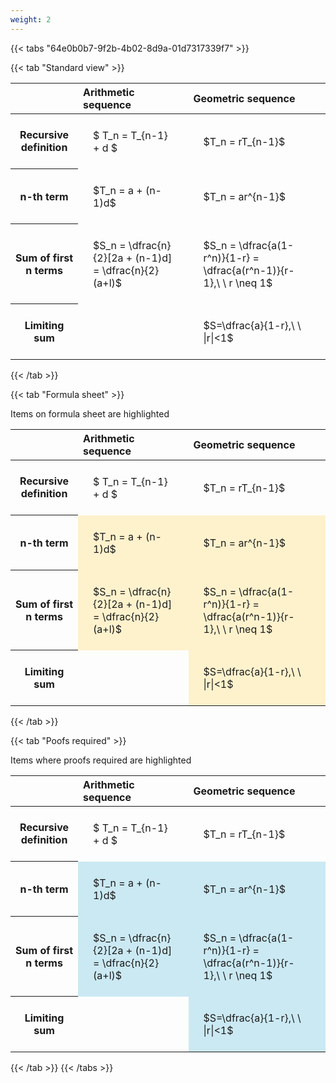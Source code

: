 ```yaml
---
weight: 2
---
```


{{< tabs "64e0b0b7-9f2b-4b02-8d9a-01d7317339f7" >}}

{{< tab "Standard view" >}}

<style type="text/css">
#T_0a1be th.col_heading {
  text-align: left;
  font-size: 1em;
}
#T_0a1be td {
  text-align: left;
  font-size: 1em;
  padding: 1.5em;
}
</style>
<table id="T_0a1be">
  <thead>
    <tr>
      <th class="blank level0" >&nbsp;</th>
      <th id="T_0a1be_level0_col0" class="col_heading level0 col0" >Arithmetic sequence</th>
      <th id="T_0a1be_level0_col1" class="col_heading level0 col1" >Geometric sequence</th>
    </tr>
  </thead>
  <tbody>
    <tr>
      <th id="T_0a1be_level0_row0" class="row_heading level0 row0" >Recursive definition</th>
      <td id="T_0a1be_row0_col0" class="data row0 col0" >$ T_n = T_{n-1} + d $</td>
      <td id="T_0a1be_row0_col1" class="data row0 col1" >$T_n = rT_{n-1}$</td>
    </tr>
    <tr>
      <th id="T_0a1be_level0_row1" class="row_heading level0 row1" >n-th term</th>
      <td id="T_0a1be_row1_col0" class="data row1 col0" >$T_n = a + (n-1)d$</td>
      <td id="T_0a1be_row1_col1" class="data row1 col1" >$T_n = ar^{n-1}$</td>
    </tr>
    <tr>
      <th id="T_0a1be_level0_row2" class="row_heading level0 row2" >Sum of first n terms</th>
      <td id="T_0a1be_row2_col0" class="data row2 col0" >$S_n = \dfrac{n}{2}[2a + (n-1)d] = \dfrac{n}{2}(a+l)$</td>
      <td id="T_0a1be_row2_col1" class="data row2 col1" >$S_n = \dfrac{a(1-r^n)}{1-r} = \dfrac{a(r^n-1)}{r-1},\ \  r \neq 1$</td>
    </tr>
    <tr>
      <th id="T_0a1be_level0_row3" class="row_heading level0 row3" >Limiting sum</th>
      <td id="T_0a1be_row3_col0" class="data row3 col0" ></td>
      <td id="T_0a1be_row3_col1" class="data row3 col1" >$S=\dfrac{a}{1-r},\ \ |r|<1$</td>
    </tr>
  </tbody>
</table>
{{< /tab >}}

{{< tab "Formula sheet" >}}

Items on formula sheet are highlighted 
<br>
<style type="text/css">
#T_9a357 th.col_heading {
  text-align: left;
  font-size: 1em;
}
#T_9a357 td {
  text-align: left;
  font-size: 1em;
  padding: 1.5em;
}
#T_9a357_row0_col0, #T_9a357_row0_col1, #T_9a357_row3_col0 {
  background-color: rgba(0,0,0,0);
}
#T_9a357_row1_col0, #T_9a357_row1_col1, #T_9a357_row2_col0, #T_9a357_row2_col1, #T_9a357_row3_col1 {
  background-color: rgba(255,194,10, 0.2);
}
</style>
<table id="T_9a357">
  <thead>
    <tr>
      <th class="blank level0" >&nbsp;</th>
      <th id="T_9a357_level0_col0" class="col_heading level0 col0" >Arithmetic sequence</th>
      <th id="T_9a357_level0_col1" class="col_heading level0 col1" >Geometric sequence</th>
    </tr>
  </thead>
  <tbody>
    <tr>
      <th id="T_9a357_level0_row0" class="row_heading level0 row0" >Recursive definition</th>
      <td id="T_9a357_row0_col0" class="data row0 col0" >$ T_n = T_{n-1} + d $</td>
      <td id="T_9a357_row0_col1" class="data row0 col1" >$T_n = rT_{n-1}$</td>
    </tr>
    <tr>
      <th id="T_9a357_level0_row1" class="row_heading level0 row1" >n-th term</th>
      <td id="T_9a357_row1_col0" class="data row1 col0" >$T_n = a + (n-1)d$</td>
      <td id="T_9a357_row1_col1" class="data row1 col1" >$T_n = ar^{n-1}$</td>
    </tr>
    <tr>
      <th id="T_9a357_level0_row2" class="row_heading level0 row2" >Sum of first n terms</th>
      <td id="T_9a357_row2_col0" class="data row2 col0" >$S_n = \dfrac{n}{2}[2a + (n-1)d] = \dfrac{n}{2}(a+l)$</td>
      <td id="T_9a357_row2_col1" class="data row2 col1" >$S_n = \dfrac{a(1-r^n)}{1-r} = \dfrac{a(r^n-1)}{r-1},\ \  r \neq 1$</td>
    </tr>
    <tr>
      <th id="T_9a357_level0_row3" class="row_heading level0 row3" >Limiting sum</th>
      <td id="T_9a357_row3_col0" class="data row3 col0" ></td>
      <td id="T_9a357_row3_col1" class="data row3 col1" >$S=\dfrac{a}{1-r},\ \ |r|<1$</td>
    </tr>
  </tbody>
</table>
{{< /tab >}}

{{< tab "Poofs required" >}}

Items where proofs required are highlighted 
<br>
<style type="text/css">
#T_e8a52 th.col_heading {
  text-align: left;
  font-size: 1em;
}
#T_e8a52 td {
  text-align: left;
  font-size: 1em;
  padding: 1.5em;
}
#T_e8a52_row0_col0, #T_e8a52_row0_col1, #T_e8a52_row3_col0 {
  background-color: rgba(0,0,0,0);
}
#T_e8a52_row1_col0, #T_e8a52_row1_col1, #T_e8a52_row2_col0, #T_e8a52_row2_col1, #T_e8a52_row3_col1 {
  background-color: rgba(0,150,200, 0.2);
}
</style>
<table id="T_e8a52">
  <thead>
    <tr>
      <th class="blank level0" >&nbsp;</th>
      <th id="T_e8a52_level0_col0" class="col_heading level0 col0" >Arithmetic sequence</th>
      <th id="T_e8a52_level0_col1" class="col_heading level0 col1" >Geometric sequence</th>
    </tr>
  </thead>
  <tbody>
    <tr>
      <th id="T_e8a52_level0_row0" class="row_heading level0 row0" >Recursive definition</th>
      <td id="T_e8a52_row0_col0" class="data row0 col0" >$ T_n = T_{n-1} + d $</td>
      <td id="T_e8a52_row0_col1" class="data row0 col1" >$T_n = rT_{n-1}$</td>
    </tr>
    <tr>
      <th id="T_e8a52_level0_row1" class="row_heading level0 row1" >n-th term</th>
      <td id="T_e8a52_row1_col0" class="data row1 col0" >$T_n = a + (n-1)d$</td>
      <td id="T_e8a52_row1_col1" class="data row1 col1" >$T_n = ar^{n-1}$</td>
    </tr>
    <tr>
      <th id="T_e8a52_level0_row2" class="row_heading level0 row2" >Sum of first n terms</th>
      <td id="T_e8a52_row2_col0" class="data row2 col0" >$S_n = \dfrac{n}{2}[2a + (n-1)d] = \dfrac{n}{2}(a+l)$</td>
      <td id="T_e8a52_row2_col1" class="data row2 col1" >$S_n = \dfrac{a(1-r^n)}{1-r} = \dfrac{a(r^n-1)}{r-1},\ \  r \neq 1$</td>
    </tr>
    <tr>
      <th id="T_e8a52_level0_row3" class="row_heading level0 row3" >Limiting sum</th>
      <td id="T_e8a52_row3_col0" class="data row3 col0" ></td>
      <td id="T_e8a52_row3_col1" class="data row3 col1" >$S=\dfrac{a}{1-r},\ \ |r|<1$</td>
    </tr>
  </tbody>
</table>
{{< /tab >}}
{{< /tabs >}}